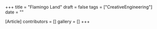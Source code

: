 +++
title = "Flamingo Land"
draft = false
tags = ["CreativeEngineering"]
date = ""

[Article]
contributors = []
gallery = []
+++